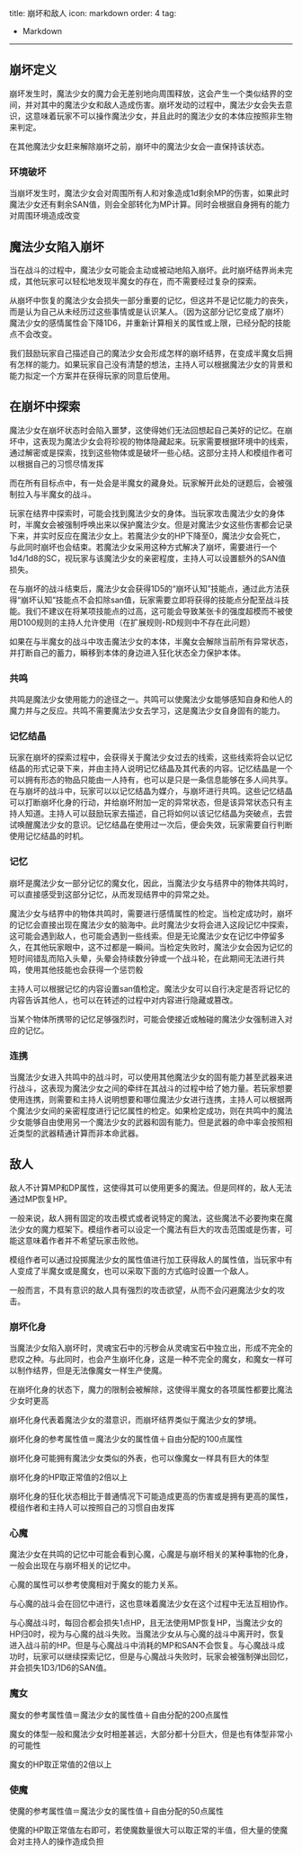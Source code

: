 title: 崩坏和敌人
icon: markdown
order: 4
tag:
  - Markdown
---
## 崩坏定义
崩坏发生时，魔法少女的魔力会无差别地向周围释放，这会产生一个类似结界的空间，并对其中的魔法少女和敌人造成伤害。崩坏发动的过程中，魔法少女会失去意识，这意味着玩家不可以操作魔法少女，并且此时的魔法少女的本体应按照非生物来判定。

在其他魔法少女赶来解除崩坏之前，崩坏中的魔法少女会一直保持该状态。

### 环境破坏
当崩坏发生时，魔法少女会对周围所有人和对象造成1d剩余MP的伤害，如果此时魔法少女还有剩余SAN值，则会全部转化为MP计算。同时会根据自身拥有的能力对周围环境造成改变

## 魔法少女陷入崩坏
当在战斗的过程中，魔法少女可能会主动或被动地陷入崩坏。此时崩坏结界尚未完成，其他玩家可以轻松地发现半魔女的存在，而不需要经过复杂的探索。

从崩坏中恢复的魔法少女会损失一部分重要的记忆，但这并不是记忆能力的丧失，而是认为自己从未经历过这些事情或是认识某人。（因为这部分记忆变成了崩坏）魔法少女的感情属性会下降1D6，并重新计算相关的属性或上限，已经分配的技能点不会改变。

我们鼓励玩家自己描述自己的魔法少女会形成怎样的崩坏结界，在变成半魔女后拥有怎样的能力。如果玩家自己没有清楚的想法，主持人可以根据魔法少女的背景和能力拟定一个方案并在获得玩家的同意后使用。

## 在崩坏中探索
魔法少女在崩坏状态时会陷入噩梦，这使得她们无法回想起自己美好的记忆。在崩坏中，这表现为魔法少女会将珍视的物体隐藏起来。玩家需要根据环境中的线索，通过解密或是探索，找到这些物体或是破坏一些心结。这部分主持人和模组作者可以根据自己的习惯尽情发挥

而在所有目标点中，有一处会是半魔女的藏身处。玩家解开此处的谜题后，会被强制拉入与半魔女的战斗。

玩家在结界中探索时，可能会找到魔法少女的身体。当玩家攻击魔法少女的身体时，半魔女会被强制呼唤出来以保护魔法少女。但是对魔法少女这些伤害都会记录下来，并实时反应在魔法少女上。若魔法少女的HP下降至0，魔法少女会死亡，与此同时崩坏也会结束。若魔法少女采用这种方式解决了崩坏，需要进行一个1d4/1d8的SC，视玩家与该魔法少女的亲密程度，主持人可以设置额外的SAN值损失。

在与崩坏的战斗结束后，魔法少女会获得1D5的“崩坏认知”技能点，通过此方法获得“崩坏认知”技能点不会扣除san值，玩家需要立即将获得的技能点分配至战斗技能。我们不建议在将某项技能点的过高，这可能会导致某张卡的强度超模而不被使用D100规则的主持人允许使用（在扩展规则-RD规则中不存在此问题）

如果在与半魔女的战斗中攻击魔法少女的本体，半魔女会解除当前所有异常状态，并打断自己的蓄力，瞬移到本体的身边进入狂化状态全力保护本体。

### 共鸣
共鸣是魔法少女使用能力的途径之一。共鸣可以使魔法少女能够感知自身和他人的魔力并与之反应。共鸣不需要魔法少女去学习，这是魔法少女自身固有的能力。

### 记忆结晶
玩家在崩坏的探索过程中，会获得关于魔法少女过去的线索，这些线索将会以记忆结晶的形式记录下来，并由主持人说明记忆结晶及其代表的内容。记忆结晶是一个可以拥有形态的物品只能由一人持有，也可以是只是一条信息能够在多人间共享。在与崩坏的战斗中，玩家可以以记忆结晶为媒介，与崩坏进行共鸣。这些记忆结晶可以打断崩坏化身的行动，并给崩坏附加一定的异常状态，但是该异常状态只有主持人知道。主持人可以鼓励玩家去描述，自己将如何以该记忆结晶为突破点，去尝试唤醒魔法少女的意识。记忆结晶在使用过一次后，便会失效，玩家需要自行判断使用记忆结晶的时机。

### 记忆
崩坏是魔法少女一部分记忆的魔女化，因此，当魔法少女与结界中的物体共鸣时，可以直接感受到这部分记忆，从而发现结界中的异常之处。

魔法少女与结界中的物体共鸣时，需要进行感情属性的检定。当检定成功时，崩坏的记忆会直接出现在魔法少女的脑海中。此时魔法少女将会进入这段记忆中探索，这可能会遇到敌人，也可能会遇到一些线索。但是无论魔法少女在记忆中停留多久，在其他玩家眼中，这不过都是一瞬间。当检定失败时，魔法少女会因为记忆的短时间错乱而陷入头晕，头晕会持续数分钟或一个战斗轮，在此期间无法进行共鸣，使用其他技能也会获得一个惩罚骰

主持人可以根据记忆的内容设置san值检定。魔法少女可以自行决定是否将记忆的内容告诉其他人，也可以在转述的过程中对内容进行隐藏或篡改。

当某个物体所携带的记忆足够强烈时，可能会使接近或触碰的魔法少女强制进入对应的记忆。

### 连携
当魔法少女进入共鸣中的战斗时，可以使用其他魔法少女的固有能力甚至武器来进行战斗，这表现为魔法少女之间的牵绊在其战斗的过程中给了她力量。若玩家想要使用连携，则需要和主持人说明想要和哪位魔法少女进行连携，主持人可以根据两个魔法少女间的亲密程度进行记忆属性的检定。如果检定成功，则在共鸣中的魔法少女能够自由使用另一个魔法少女的武器和固有能力。但是武器的命中率会按照相近类型的武器精通计算而非本命武器。

## 敌人
敌人不计算MP和DP属性，这使得其可以使用更多的魔法。但是同样的，敌人无法通过MP恢复HP。

一般来说，敌人拥有固定的攻击模式或者说特定的魔法，这些魔法不必要拘束在魔法少女的魔力框架下。模组作者可以设定一个魔法有巨大的攻击范围或是伤害，可能这意味着作者并不希望玩家击败他。

模组作者可以通过投掷魔法少女的属性值进行加工获得敌人的属性值，当玩家中有人变成了半魔女或是魔女，也可以采取下面的方式临时设置一个敌人。

一般而言，不具有意识的敌人具有强烈的攻击欲望，从而不会闪避魔法少女的攻击。

### 崩坏化身
当魔法少女陷入崩坏时，灵魂宝石中的污秽会从灵魂宝石中独立出，形成不完全的悲叹之种。与此同时，也会产生崩坏化身，这是一种不完全的魔女，和魔女一样可以制作结界，但是无法像魔女一样生产使魔。

在崩坏化身的状态下，魔力的限制会被解除，这使得半魔女的各项属性都要比魔法少女时更高

崩坏化身代表着魔法少女的潜意识，而崩坏结界类似于魔法少女的梦境。

崩坏化身的参考属性值＝魔法少女的属性值＋自由分配的100点属性

崩坏化身可能拥有魔法少女类似的外表，也可以像魔女一样具有巨大的体型

崩坏化身的HP取正常值的2倍以上

崩坏化身的狂化状态相比于普通情况下可能造成更高的伤害或是拥有更高的属性，模组作者和主持人可以按照自己的习惯自由发挥

### 心魔
魔法少女在共鸣的记忆中可能会看到心魔，心魔是与崩坏相关的某种事物的化身，一般会出现在与崩坏相关的记忆中。

心魔的属性可以参考使魔相对于魔女的能力关系。

与心魔的战斗会在回忆中进行，这也意味着魔法少女在这个过程中无法互相协作。

与心魔战斗时，每回合都会损失1点HP，且无法使用MP恢复HP，当魔法少女的HP归0时，视为与心魔的战斗失败。当魔法少女从与心魔的战斗中离开时，恢复进入战斗前的HP。但是与心魔战斗中消耗的MP和SAN不会恢复。与心魔战斗成功时，玩家可以继续探索记忆，但是与心魔战斗失败时，玩家会被强制弹出回忆，并会损失1D3/1D6的SAN值。

### 魔女
魔女的参考属性值＝魔法少女的属性值＋自由分配的200点属性

魔女的体型一般和魔法少女时相差甚远，大部分都十分巨大，但是也有体型非常小的可能性

魔女的HP取正常值的2倍以上

### 使魔
使魔的参考属性值＝魔法少女的属性值＋自由分配的50点属性

使魔的HP取正常值左右即可，若使魔数量很大可以取正常的半值，但大量的使魔会对主持人的操作造成负担